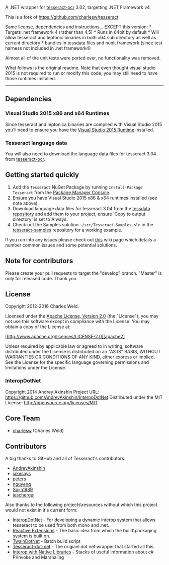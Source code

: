A .NET wrapper for [tesseract-ocr] 3.02, targetting .NET Framework v4

This is a fork of https://github.com/charlesw/tesseract

Same license, dependencies and instructions... EXCEPT this version:
	* Targets .net framework 4 (rather than 4.5)
	* Runs in 64bit by default
	* Will allow tesseract and leptonic binaries in both x64 sub directory as well as current directory
	* bundles in tessdata files and nunit framework (since test harness not included in .net framework4)
	
Almost all of the unit tests were ported over, no functionality was removed.

What follows is the original readme.   Note that even thought visual studio 2015 is not required to run or modify this code, you may still need to have those runtimes installed.

-------------------------------

## Dependencies

### Visual Studio 2015 x86 and x64 Runtimes 

Since tesseract and leptonica binaries are compiled with Visual Studio 2015 you'll need to ensure you have the 
[Visual Studio 2015 Runtime][vs-runtime] installed.

### Tesseract language data

You will also need to download the language data files for tesseract 3.04 from [tesseract-ocr].

## Getting started quickly

1. Add the ``Tesseract`` NuGet Package by running ``Install-Package Tesseract`` from the [Package Manager Console](http://docs.nuget.org/docs/start-here/using-the-package-manager-console).
2. Ensure you have Visual Studio 2015 x86 & x64 runtimes installed (see note above).
3. Download language data files for tesseract 3.04 from the [tessdata repository](https://github.com/tesseract-ocr/tessdata/releases/tag/3.04.00) and add them to your project, 
   ensure 'Copy to output directory' is set to Always.
4. Check out the Samples solution ``~/src/Tesseract.Samples.sln`` in the [tesseract-samples](https://github.com/charlesw/tesseract-samples) repository for a working example.

If you run into any issues please check out [this](https://github.com/charlesw/tesseract/wiki/Errors) wiki page which details a number common issues and some potential solutions.

## Note for contributors

Please create your pull requests to target the "develop" branch. "Master" is only for released code. Thank you.

## License

Copyright 2012-2016 Charles Weld.

Licensed under the [Apache License, Version 2.0][apache2] (the "License"); you
may not use this software except in compliance with the License. You may obtain
a copy of the License at:

[http://www.apache.org/licenses/LICENSE-2.0][apache2]

Unless required by applicable law or agreed to in writing, software distributed
under the License is distributed on an "AS IS" BASIS, WITHOUT WARRANTIES OR
CONDITIONS OF ANY KIND, either express or implied. See the License for the
specific language governing permissions and limitations under the License.

### InteropDotNet

Copyright 2014 Andrey Akinshin
Project URL: https://github.com/AndreyAkinshin/InteropDotNet
 Distributed under the MIT License: http://opensource.org/licenses/MIT

## Core Team

* [charlesw](https://github.com/charlesw) (Charles Weld)

## Contributors

A big thanks to GitHub and all of Tesseract's contributors:

* [AndreyAkinshin](https://github.com/AndreyAkinshin)
* [jakesays](https://github.com/jakesays)
* [peters](https://github.com/peters)
* [nguyenq](https://github.com/nguyenq)
* [Sojin1989](https://github.com/Sojin1989)
* [jeschergui](https://github.com/jeschergui)

Also thanks to the following projects\resources without which this project would not exist in it's current form:

* [InteropDotNet](https://github.com/AndreyAkinshin/InteropDotNet) - For developing a dynamic interop system that allows tesseract to be used from both mono and .net.
* [Reactive Extensions](http://rx.codeplex.com/) - The basic idea from which the build\packaging system is built on.
* [TwainDotNet](https://github.com/tmyroadctfig/twaindotnet) - Batch build script
* [Tesseract-dot-net](https://code.google.com/p/tesseractdotnet) - The origianl dot net wrapper that started all this.
* [Interop with Native Libraries](http://www.mono-project.com/Interop_with_Native_Libraries) - Stacks of useful information about c# P/Invoke and Marshaling

[apache2]: http://www.apache.org/licenses/LICENSE-2.0
[tesseract-ocr]: https://github.com/tesseract-ocr/tesseract
[vs-runtime]: https://www.microsoft.com/en-us/download/details.aspx?id=48145
